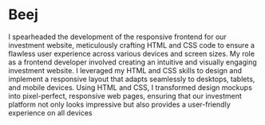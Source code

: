 # Beej

I spearheaded the development of the responsive frontend for our investment website, meticulously crafting HTML and CSS code to ensure a flawless user experience across various devices and screen sizes. My role as a frontend developer involved creating an intuitive and visually engaging investment website. I leveraged my HTML and CSS skills to design and implement a responsive layout that adapts seamlessly to desktops, tablets, and mobile devices. Using HTML and CSS, I transformed design mockups into pixel-perfect, responsive web pages, ensuring that our investment platform not only looks impressive but also provides a user-friendly experience on all devices
